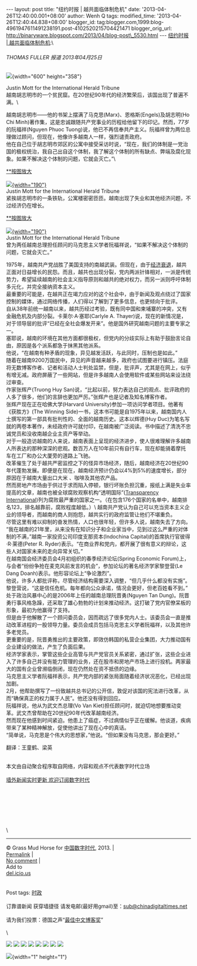 --- layout: post title: "纽约时报 | 越共面临体制危机" date:
'2013-04-26T12:40:00.001+08:00' author: Wenh Q tags: modified\_time:
'2013-04-26T12:40:44.838+08:00' blogger\_id:
tag:blogger.com,1999:blog-4961947611491238191.post-4102520215704421471
blogger\_orig\_url:
http://binaryware.blogspot.com/2013/04/blog-post\_5530.html ---
[纽约时报 |
越共面临体制危机](http://feedproxy.google.com/~r/chinagfwblog/~3/3W9ER4NY0S8/):\
<div>

#### 

###### THOMAS FULLER 报道 2013年04月25日

<div>

![](http://graphics8.nytimes.com/images/2013/04/24/world/asia/VIETNAM/VIETNAM-articleLarge.jpg){width="600"
height="358"}

</div>

Justin Mott for the International Herald Tribune\
越南胡志明市的一个贫民窟。在20世纪90年代的经济繁荣后，该国出现了普遍不满。\
<div>

越南胡志明市——他的书架上摆满了马克思(Marx)、恩格斯(Engels)及胡志明(Ho
Chi
Minh)著作集，这是忠诚跟随共产党事业的历程给他留下的印记。然而，77岁的阮福祥(Nguyen
Phuoc
Tuong)说，他已不再信奉共产主义。阮福祥曾为两位总理做过顾问，但现在，他像许多越南人一样，强烈谴责政府。\
他在自己位于胡志明市郊区的公寓中接受采访时说，“现在，我们的体制是一党治国的极权统治，我自己出自这个体制，我了解这个体制的所有缺点、弊端及腐化现象。如果不解决这个体制的问题，它就会灭亡。”\
<div>

<div>

[**按图放大](http://graphics8.nytimes.com/images/2013/04/24/world/VIETNAM-1/VIETNAM-1-popup.jpg)\
\
[![](http://graphics8.nytimes.com/images/2013/04/24/world/VIETNAM-1/VIETNAM-1-articleInline.jpg){width="190"}](http://graphics8.nytimes.com/images/2013/04/24/world/VIETNAM-1/VIETNAM-1-popup.jpg)\
Justin Mott for the International Herald Tribune\
紧挨胡志明市的一条铁轨，公寓楼密密匝匝。越南出现了失业和其他经济问题，不过经济仍在增长。

</div>

<div>

[**按图放大](http://graphics8.nytimes.com/images/2013/04/24/world/VIETNAM-2/VIETNAM-2-popup.jpg)\
\
[![](http://graphics8.nytimes.com/images/2013/04/24/world/VIETNAM-2/VIETNAM-2-articleInline.jpg){width="190"}](http://graphics8.nytimes.com/images/2013/04/24/world/VIETNAM-2/VIETNAM-2-popup.jpg)\
Justin Mott for the International Herald Tribune\
曾为两任越南总理担任顾问的马克思主义学者阮福祥说，“如果不解决这个体制的问题，它就会灭亡。”

</div>

</div>

1975年，越南共产党战胜了美国支持的南越武装。但现在，由于[经济衰退](http://cn.nytimes.com/article/world/2012/08/24/c24vietnam/)，越共正面对日益增长的民怨。而且，越共也出现分裂，党内两派针锋相对，一派是传统势力，希望延续越南的社会主义指导原则和越共的绝对权力，而另一派则呼吁体制多元化，并完全接纳资本主义。\
最重要的可能是，在越共正在竭力应对的这个社会中，由于新闻及观点绕过了国家控制的媒体，通过网络传播，人们得以了解到了更多信息，也更倾向于批评。\
自从38年前统一越南以来，越共历经过考验，既有同中国和柬埔寨的冲突，又有金融危机及内部分裂。卡莱尔·A·塞耶(Carlyle
A.
Thayer)说，现在的新情况是，对于领导层的批评“已经在全社会爆发开来”。他是国外研究越南问题的主要专家之一。\
塞耶说，越南的环境在其他方面都很极权，但党内的分歧实际上有助于鼓励言论自由，原因是各个派系都急于抹黑其他派系。\
他说，“在越南有种矛盾的现象，异见越发活跃，与此同时，压制也是如此。”\
随着在越南9200万国民中，异见的声音越来越多，政府也试图要进行镇压。法庭将无数博客作者、记者和活动人士判处监禁，但是，批评声，尤其是在网上，似乎有增无减。政府屏蔽了一些网站，但是许多越南人会使用软件或某些网站来设法绕过审查。\
作家张辉产(Truong Huy
San)说，“比起以前，努力表达自己的观点、批评政府的人多了很多，他们的言辞也更加严厉。”张辉产也是记者及知名博客作者。\
张辉产现在正在哈佛大学(Harvard
University)参加一项访问学者项目。他著有《获胜方》(The Winning
Side)一书，这本书可能是自1975年以来，越南国内人士撰写的第一部具有批判性的、全面的越南历史。这本以辉德(Huy
Duc)为笔名写就的两卷本著作，未经政府许可就付印，在越南被广泛阅读。书中描述了清洗不忠诚党员和没收南越企业主资产等举动。\
对于一般造访越南的人来说，越南表面上呈现的经济进步，使人很难理解许多越南人所表达的那种深深的悲观。数百万人在10年前只有自行车，现在却能骑着摩托车在工厂和办公大厦旁的道路上飞驰。\
改革催生了处于越共严密监控之下的怪异市场经济，随后，越南经济在20世纪90年代蓬勃发展。即便是在现在，越南经济预计仍会以4%到5%的速度增长，部分原因在于越南大量出口大米
、咖啡及其他农产品。\
然而房地产市场由于供过于求而陷入停顿，银行坏账负担沉重，报纸上满是失业率提高的文章，越南也被全球腐败观察机构“透明国际”([Transparency
International](http://www.transparency.org/country#VNM "Link: http://www.transparency.org/country#VNM"))列为腐败最严重的国家之一。（在包含176个国家的名单中，越南排名123，排名越靠前，腐败程度越低。）\
越南共产党认为自己可以充当资本主义企业的领导者，而越南的商人则抱怨，越共实行的政府监管让他们不堪重负。\
尽管这里有难以抑制的奋发热情，人口也很年轻，但许多人说，越南失去了方向。\
“我在越南的21年里，从来没有在知识分子和企业家当中，见到过这么严重的对体制的不满，”越南一家投资公司印度支那资本(Indochina
Capital)的首席执行官彼得·R·莱德(Peter R.
Ryder)表示。“在商业界和党内，都开展了很有意义的辩论，这些人对国家未来的走向异常关切。”\
在越南国会经济委员会4月初组织的春季经济论坛(Spring Economic
Forum)上，与会者“纷纷争抢在麦克风前发言的机会”，参加论坛的著名经济学家黎登营(Le
Dang Doanh)表示。他形容论坛上“争论激烈”。\
他说，许多人都批评称，尽管经济结构需要深入调整，“但几乎什么都没有实施”。\
黎登营说，“这是信任危机。每年都向公众承诺，情况会更好，但老百姓看不到。”\
处于政治风暴中心的是2006年上任的越南总理阮晋勇(Nguyen Tan
Dung)。阮晋勇行事风格急躁，还采取了雄心勃勃的计划来推动经济。这打破了党内官僚呆板的形象，最初为他赢得了支持。\
但是由于他解散了一个顾问委员会，因而疏远了很多党内人士。该委员会一直是推动改革进程的一股领导力量。委员会成员包括马克思主义学者阮福祥，以及其他许多老党员。\
更重要的是，阮晋勇推出的主要政策，即效仿韩国的私营企业集团，大力推动国有企业建设的做法，产生了负面后果。\
经济学家表示，掌管这些企业高管与共产党官员关系紧密，通过扩张，这些企业进入了许多自己并没有能力管理的业务，还在股市和房地产市场上进行投机。两家最大的国有企业曾濒临倒闭，现在仍然处在资不抵债的边缘。\
马克思主义学者阮福祥表示，共产党内部的紧张局面随着经济状况恶化，已经出现加剧。\
2月，他帮助撰写了一份致越共总书记的公开信，敦促对该国的宪法进行改革，从而“确保真正的权力属于人民”。他还没有得到回应。\
阮福祥说，他从为武文杰总理(Vo Van
Kiet)担任顾问时，就迫切地想要推动变革。武文杰曾帮助在20世纪90年代改革越南经济。\
然而现在他感到时间紧迫。他患上了癌症，不过病情似乎正在缓解。他谈道，疾病带来了某种精神解放，促使他讲出了现在心中的真话。\
“简单说，马克思是个伟大的思想家，”他说。“但如果没有马克思，那会更好。”

</div>

<div>

翻译：王童鹤、梁英

</div>

</div>

\
本文由自动聚合程序取自网络，内容和观点不代表数字时代立场\
\
[墙外新闻实时更新 欢迎订阅数字时代](http://eepurl.com/msuvD)\
\
\
\
\
\
\
\
\

------------------------------------------------------------------------

© Grass Mud Horse for
[中国数字时代](https://kexueshangwang.info/chinese), 2013. |\
[Permalink](https://kexueshangwang.info/chinese/2013/04/%e7%ba%bd%e7%ba%a6%e6%97%b6%e6%8a%a5-%e8%b6%8a%e5%85%b1%e9%9d%a2%e4%b8%b4%e4%bd%93%e5%88%b6%e5%8d%b1%e6%9c%ba/)
|\
[No
comment](https://kexueshangwang.info/chinese/2013/04/%e7%ba%bd%e7%ba%a6%e6%97%b6%e6%8a%a5-%e8%b6%8a%e5%85%b1%e9%9d%a2%e4%b8%b4%e4%bd%93%e5%88%b6%e5%8d%b1%e6%9c%ba/#comments)
|\
Add to\
[del.icio.us](http://del.icio.us/post?url=https://kexueshangwang.info/chinese/2013/04/%e7%ba%bd%e7%ba%a6%e6%97%b6%e6%8a%a5-%e8%b6%8a%e5%85%b1%e9%9d%a2%e4%b8%b4%e4%bd%93%e5%88%b6%e5%8d%b1%e6%9c%ba/&title=%E7%BA%BD%E7%BA%A6%E6%97%B6%E6%8A%A5%20%7C%20%E8%B6%8A%E5%85%B1%E9%9D%A2%E4%B8%B4%E4%BD%93%E5%88%B6%E5%8D%B1%E6%9C%BA)\
\
\
Post tags:
[时政](https://kexueshangwang.info/chinese/tag/%e6%97%b6%e6%94%bf/?category=18271)\
\
订靠谱新闻 获穿墙捷径
请发电邮(最好用gmail)至：sub@chinadigitaltimes.net\
\
请为我们投票：德国之声“[最佳中文博客奖](https://thebobs.com/chinese/category/2013/best-blog-chinese-2013/)”\
\
\
<div>

[![](http://feeds.feedburner.com/~ff/chinagfwblog?d=yIl2AUoC8zA)](http://feeds.feedburner.com/~ff/chinagfwblog?a=3W9ER4NY0S8:suQwUZxOQ8g:yIl2AUoC8zA)
[![](http://feeds.feedburner.com/~ff/chinagfwblog?i=3W9ER4NY0S8:suQwUZxOQ8g:-BTjWOF_DHI)](http://feeds.feedburner.com/~ff/chinagfwblog?a=3W9ER4NY0S8:suQwUZxOQ8g:-BTjWOF_DHI)
[![](http://feeds.feedburner.com/~ff/chinagfwblog?i=3W9ER4NY0S8:suQwUZxOQ8g:F7zBnMyn0Lo)](http://feeds.feedburner.com/~ff/chinagfwblog?a=3W9ER4NY0S8:suQwUZxOQ8g:F7zBnMyn0Lo)
[![](http://feeds.feedburner.com/~ff/chinagfwblog?i=3W9ER4NY0S8:suQwUZxOQ8g:V_sGLiPBpWU)](http://feeds.feedburner.com/~ff/chinagfwblog?a=3W9ER4NY0S8:suQwUZxOQ8g:V_sGLiPBpWU)
[![](http://feeds.feedburner.com/~ff/chinagfwblog?d=qj6IDK7rITs)](http://feeds.feedburner.com/~ff/chinagfwblog?a=3W9ER4NY0S8:suQwUZxOQ8g:qj6IDK7rITs)
[![](http://feeds.feedburner.com/~ff/chinagfwblog?d=l6gmwiTKsz0)](http://feeds.feedburner.com/~ff/chinagfwblog?a=3W9ER4NY0S8:suQwUZxOQ8g:l6gmwiTKsz0)
[![](http://feeds.feedburner.com/~ff/chinagfwblog?i=3W9ER4NY0S8:suQwUZxOQ8g:gIN9vFwOqvQ)](http://feeds.feedburner.com/~ff/chinagfwblog?a=3W9ER4NY0S8:suQwUZxOQ8g:gIN9vFwOqvQ)
[![](http://feeds.feedburner.com/~ff/chinagfwblog?d=TzevzKxY174)](http://feeds.feedburner.com/~ff/chinagfwblog?a=3W9ER4NY0S8:suQwUZxOQ8g:TzevzKxY174)

</div>

![](http://feeds.feedburner.com/~r/chinagfwblog/~4/3W9ER4NY0S8){width="1"
height="1"}
